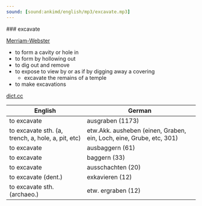 ```yaml
---
sound: [sound:ankimd/english/mp3/excavate.mp3]
---
```


\### excavate

[Merriam-Webster](https://www.merriam-webster.com/dictionary/excavate)

- to form a cavity or hole in
- to form by hollowing out
- to dig out and remove
- to expose to view by or as if by digging away a covering
    - excavate the remains of a temple
- to make excavations

[dict.cc](https://www.dict.cc/excavate)

| English        | German       |
| -------------- | ------------ |
| to excavate | ausgraben (1173) |
| to excavate sth. (a, trench, a, hole, a, pit, etc) | etw.Akk. ausheben (einen, Graben, ein, Loch, eine, Grube, etc, 301) |
| to excavate | ausbaggern (61) |
| to excavate | baggern (33) |
| to excavate | ausschachten (20) |
| to excavate (dent.) | exkavieren (12) |
| to excavate sth. (archaeo.) | etw. ergraben (12) |
